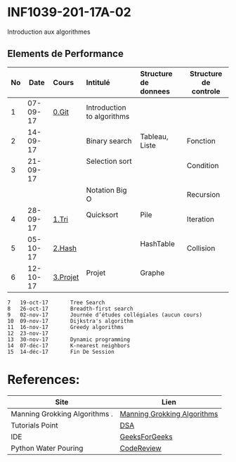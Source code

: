 # INF1039-201-17A-02
Introduction aux algorithmes

## Elements de Performance

|No| Date   | Cours               | Intitulé                                |  Structure de donnees       | Structure de controle  |
|--|--------|:--------------------|:----------------------------------------|:----------------------------|------------------------| 
| 1|07-09-17|[0.Git](0.Git)       | Introduction to algorithms              |                             |                        |
| 2|14-09-17|                     | Binary search                           | Tableau, Liste              | Fonction               |
| 3|21-09-17|                     | Selection sort                          |                             | Condition              |
|  |        |                     | Notation Big O                          |                             | Recursion              |
| 4|28-09-17|[1.Tri](1.Tri)       | Quicksort                               | Pile                        | Iteration              |
| 5|05-10-17|[2.Hash](2.Hash)     |                                         | HashTable                   | Collision              |
| 6|12-10-17|[3.Projet](3.Projet) | Projet                                  | Graphe                      |                        |

```
7	19-oct-17		Tree Search
8	26-oct-17		Breadth-first search
9	02-nov-17		Journée d’études collégiales (aucun cours)
10	09-nov-17		Dijkstra's algorithm
11	16-nov-17		Greedy algorithms
12	23-nov-17		
13	30-nov-17		Dynamic programming
14	07-déc-17		K-nearest neighbors
15	14-déc-17		Fin De Session
```

# References:

|Site| Lien   |
|--------------------------------|--------|
|Manning Grokking Algorithms .   |[Manning Grokking Algorithms](https://www.manning.com/books/grokking-algorithms)|
|Tutorials Point                 |[DSA](http://www.tutorialspoint.com/data_structures_algorithms)|
| IDE | [GeeksForGeeks](https://ide.geeksforgeeks.org) |
| Python Water Pouring | [CodeReview](https://codereview.stackexchange.com/questions/78586/pouring-water-between-two-jugs-to-get-a-certain-amount-in-one-of-the-jugs) |

